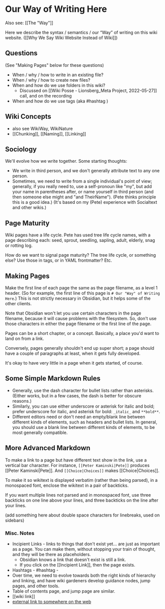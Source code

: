 # Our Way of Writing Here

Also see: [[The "Way"]]

Here we describe the syntax / semantics / our “Way” of writing on this wiki website. ([[Why We Say Wiki Website Instead of Wiki]])

## Questions

(See "Making Pages" below for these questions)
- When / why / how to write in an existing file?
- When / why / how to create new files?
- When and how do we use folders in this wiki?
	- Discussed on [[Wiki Posse - Lionsberg_Meta Project, 2022-05-27]] call, and on the recording
- When and how do we use tags (aka #hashtag )

## Wiki Concepts

- also see WikiWay, WikiNature
- [[Chunking]], [[Naming]], [[Linking]]

## Sociology

We'll evolve how we write together.  Some starting thoughts:

- We write in third person, and we don't generally attribute text to any one person.
- Sometimes, we need to write from a single individual's point of view; generally, if you really need to, use a self-pronoun like "my", but add your name in parentheses after, or name yourself in third person (and then someone else might and "and TheirName"). (Pete thinks principle this is a good idea.) (It's based on my (Pete) experience with Socialtext and other wikis.)

## Page Maturity

Wiki pages have a life cycle.  Pete has used tree life cycle names, with a page describing each: seed, sprout, seedling, sapling, adult, elderly, snag or rotting log.

How do we want to signal page maturity?  The tree life cycle, or something else?  Use those in tags, or in YAML frontmatter? Etc.

## Making Pages

Make the first line of each page the same as the page filename, as a level 1 header.  (So for example, the first line of this page is `# Our "Way" of Writing Here`.) This is not strictly necessary in Obsidian, but it helps some of the other clients.

Note that Obsidian won't let you use certain characters in the page filename, because it will cause problems with the filesystem. So, don't use those characters in either the page filename or the first line of the page.

Pages can be a short chapter, or a concept. Basically, a place you'd want to land on from a link. 

Conversely, pages generally shouldn't end up super short; a page should have a couple of paragraphs at least, when it gets fully developed.

It's okay to have very little in a page when it gets started, of course.

## Some Simple Markdown Rules

- Generally, use the dash character for bullet lists rather than asterisks. (Either works, but in a few cases, the dash is better for obscure reasons.)
- Similarly, you can use either underscore or asterisk for italic and bold; prefer underscore for italic, and asterisk for bold: `_italic_` and `**bold**`.
- Different editors need or don't need an empty/blank line between different kinds of elements, such as headers and bullet lists.  In general, you should use a blank line between different kinds of elements, to be most generally compatible.

## More Advanced Markdown

To make a link to a page but have different text show in the link, use a vertical bar character.  For instance, `[[Peter Kaminski|Pete]]` produces [[Peter Kaminski|Pete]].  And `[[Choice|Choices]]` makes [[Choice|Choices]].

To make it so wikitext is displayed verbatim (rather than being parsed), in a monospaced font, enclose the wikitext in a pair of backticks.

If you want multiple lines not parsed and in monospaced font, use three backticks on one line above your lines, and three backticks on the line after your lines.

(add something here about double space characters for linebreaks, used on sidebars)

### Misc. Notes
- Incipient Links - links to things that don't exist yet... are just as important as a page. You can make them, without stopping your train of thought, and they will be there as placeholders. 
	- Obsidian knows a link that doesn't exist is still a link. 
	- If you click on the [[Incipient Link]], then the page exists. 
- Hashtags - #hashtag - 
- Over time, we need to evolve towards both the right kinds of hierarchy and linking, and have wiki gardeners develop guidance nodes, jump pages, and other tools. 
- Table of contents page, and jump page are similar. 
- [[wiki link]]
- [external link to somewhere on the web](https://www.example.com/)

